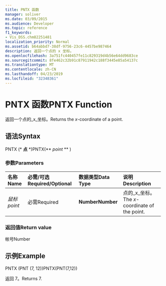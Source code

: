 ```yaml
---
title: PNTX 函数
manager: soliver
ms.date: 03/09/2015
ms.audience: Developer
ms.topic: reference
f1_keywords:
- Vis_DSS.chm82251481
localization_priority: Normal
ms.assetid: b64abbd7-38df-9756-23c6-4457be987464
description: 返回一个点的 x 坐标。
ms.openlocfilehash: 3a751fc440457fe11c829319d4b56e64dd9683ce
ms.sourcegitcommit: 8fe462c32b91c87911942c188f3445e85a54137c
ms.translationtype: MT
ms.contentlocale: zh-CN
ms.lasthandoff: 04/23/2019
ms.locfileid: "32348361"
---
```

# <a name="pntx-function"></a><span data-ttu-id="e1f01-103">PNTX 函数</span><span class="sxs-lookup"><span data-stu-id="e1f01-103">PNTX Function</span></span>

<span data-ttu-id="e1f01-104">返回一个点的_x_坐标。</span><span class="sxs-lookup"><span data-stu-id="e1f01-104">Returns the  _x_-coordinate of a point.</span></span>
  
## <a name="syntax"></a><span data-ttu-id="e1f01-105">语法</span><span class="sxs-lookup"><span data-stu-id="e1f01-105">Syntax</span></span>

<span data-ttu-id="e1f01-106">PNTX (\* **点** \*)</span><span class="sxs-lookup"><span data-stu-id="e1f01-106">PNTX(\*\* *point* \*\* )</span></span> 
  
### <a name="parameters"></a><span data-ttu-id="e1f01-107">参数</span><span class="sxs-lookup"><span data-stu-id="e1f01-107">Parameters</span></span>

|<span data-ttu-id="e1f01-108">**名称**</span><span class="sxs-lookup"><span data-stu-id="e1f01-108">**Name**</span></span>|<span data-ttu-id="e1f01-109">**必需/可选**</span><span class="sxs-lookup"><span data-stu-id="e1f01-109">**Required/Optional**</span></span>|<span data-ttu-id="e1f01-110">**数据类型**</span><span class="sxs-lookup"><span data-stu-id="e1f01-110">**Data Type**</span></span>|<span data-ttu-id="e1f01-111">**说明**</span><span class="sxs-lookup"><span data-stu-id="e1f01-111">**Description**</span></span>|
|:-----|:-----|:-----|:-----|
| <span data-ttu-id="e1f01-112">_鼠标_</span><span class="sxs-lookup"><span data-stu-id="e1f01-112">_point_</span></span> <br/> |<span data-ttu-id="e1f01-113">必需</span><span class="sxs-lookup"><span data-stu-id="e1f01-113">Required</span></span>  <br/> |<span data-ttu-id="e1f01-114">**Number**</span><span class="sxs-lookup"><span data-stu-id="e1f01-114">**Number**</span></span> <br/> |<span data-ttu-id="e1f01-115">点的_x_坐标。</span><span class="sxs-lookup"><span data-stu-id="e1f01-115">The  _x_-coordinate of the point.</span></span>  <br/> |
   
### <a name="return-value"></a><span data-ttu-id="e1f01-116">返回值</span><span class="sxs-lookup"><span data-stu-id="e1f01-116">Return value</span></span>

<span data-ttu-id="e1f01-117">帐号</span><span class="sxs-lookup"><span data-stu-id="e1f01-117">Number</span></span>
  
## <a name="example"></a><span data-ttu-id="e1f01-118">示例</span><span class="sxs-lookup"><span data-stu-id="e1f01-118">Example</span></span>

<span data-ttu-id="e1f01-119">PNTX (PNT (7, 12))</span><span class="sxs-lookup"><span data-stu-id="e1f01-119">PNTX(PNT(7,12))</span></span> 
  
<span data-ttu-id="e1f01-120">返回 7。</span><span class="sxs-lookup"><span data-stu-id="e1f01-120">Returns 7.</span></span> 
  

